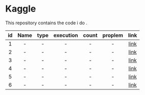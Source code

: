 # Kaggle

This repository contains the code i do .

|id               | Name            | type     |execution|count| proplem    | link   |
|:---------------:|:---------------:|:--------:|:-------:|:---:|:----------:|:------:|
|1                |       -         |    -     |       - |    -|      -     |[link](-)|
|2                |       -         |    -     |       - |    -|      -     |[link](-)|
|3                |       -         |    -     |       - |    -|      -     |[link](-)|
|4                |       -         |    -     |       - |    -|      -     |[link](-)|
|5                |       -         |    -     |       - |    -|      -     |[link](-)|
|6                |       -         |    -     |       - |    -|      -     |[link](-)|







